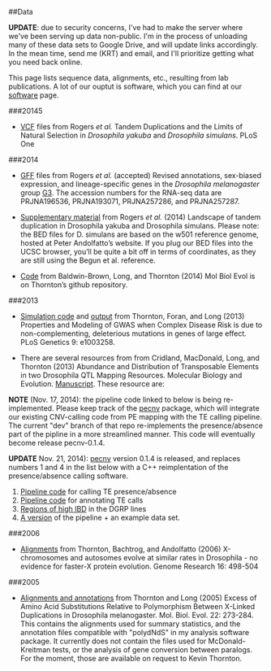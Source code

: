 ##Data

__UPDATE__: due to security concerns, I've had to make the server where we've been serving up data non-public.  I'm in the process of unloading many of these data sets to Google Drive, and will update links accordingly.  In the mean time, send me (KRT) and email, and I'll prioritize getting what you need back online.

This page lists sequence data, alignments, etc., resulting from lab publications.  A lot of our ouptut is software, which you can find at our [software](software.html) page.

###20145

* [VCF](https://drive.google.com/folderview?id=0Bxy-54SBqeekTWJOSlZIVk90djA) files from Rogers _et al._ Tandem Duplications and the Limits of Natural Selection in _Drosophila yakuba_ and _Drosophila simulans_. PLoS One

###2014

 * [GFF](https://github.com/ThorntonLab/GFF) files from Rogers _et al._ (accepted) Revised annotations, sex-biased expression, and lineage-specific genes in the _Drosophila melanogaster_ group [G3](http://www.g3journal.org/content/early/2014/10/01/g3.114.013532.full.pdf).  The accession numbers for the RNA-seq data are PRJNA196536, PRJNA193071, PRJNA257286, and PRJNA257287.

 * [Supplementary material](rogers2014.html) from Rogers _et al._ (2014) Landscape of tandem duplication in Drosophila yakuba and Drosophila simulans. Please note: the BED files for D. simulans are based on the w501 reference genome, hosted at Peter Andolfatto’s website. If you plug our BED files into the UCSC browser, you’ll be quite a bit off in terms of coordinates, as they are still using the Begun et al. reference. 

* [Code](https://github.com/molpopgen/baldwin_brown_2014) from Baldwin-Brown, Long, and Thornton (2014) Mol Biol Evol is on Thornton’s github repository. 
 
###2013

* [Simulation code](https://github.com/ThorntonLab/TFL2013sim) and [output](https://drive.google.com/open?id=0Bxy-54SBqeekTlE4Qy1mWWpsYTQ) from Thornton, Foran, and Long (2013) Properties and Modeling of GWAS when Complex Disease Risk is due to non-complementing, deleterious mutations in genes of large effect. PLoS Genetics 9: e1003258.  
 
 * There are several resources from from Cridland, MacDonald, Long, and Thornton (2013) Abundance and Distribution of Transposable Elements in two Drosophila QTL Mapping Resources. Molecular Biology and Evolution. [Manuscript](http://mbe.oxfordjournals.org/content/30/10/2311.abstract).  These resource are: 

__NOTE__ (Nov. 17, 2014): the pipeline code linked to below is being re-implemented.  Please keep track of the [pecnv](https://github.com/molpopgen/pecnv) package, which will integrate our existing CNV-calling code from PE mapping with the TE calling pipeline.  The current "dev" branch of that repo re-implements the presence/absence part of the pipline in a more streamlined manner.  This code will eventually become release pecnv-0.1.4.

__UPDATE__ Nov. 21, 2014): [pecnv](http://github.com/molpopgen/pecnv) version 0.1.4 is released, and replaces numbers 1 and 4 in the list below with a C++ reimplentation of the presence/absence calling software.

 1. [Pipeline code](https://github.com/ThorntonLab/Cridland2013pipeline) for calling TE presence/absence 
 2. [Pipeline code](https://github.com/ThorntonLab/Cridland2013AnnotPipeline) for annotating TE calls 
 3. [Regions of high IBD](https://github.com/ThorntonLab/DGRPmasked) in the DGRP lines 
 4. [A version](http://devlaeminck.bio.uci.edu/tepipeline/line99_example.tar.gz) of the pipeline + an example data set.

###2006

* [Alignments](https://github.com/ThorntonLab/FastX) from Thornton, Bachtrog, and Andolfatto (2006) X-chromosomes and autosomes evolve at similar rates in Drosophila - no evidence for faster-X protein evolution. Genome Research 16: 498-504 

###2005

* [Alignments and annotations](https://github.com/ThorntonLab/ThorntonLong2005MBE) from Thornton and Long (2005) Excess of Amino Acid Substitutions Relative to Polymorphism Between X-Linked Duplications in Drosophila melanogaster. Mol. Biol. Evol. 22: 273-284. This contains the alignments used for summary statistics, and the annotation files compatible with "polydNdS" in my analysis software package. It currently does not contain the files used for McDonald-Kreitman tests, or the analysis of gene conversion between paralogs. For the moment, those are available on request to Kevin Thornton.




